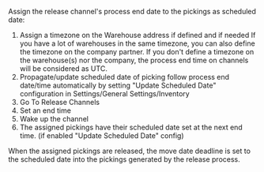 Assign the release channel's process end date to the pickings as
scheduled date:

1.  Assign a timezone on the Warehouse address if defined and if needed
    If you have a lot of warehouses in the same timezone, you can also
    define the timezone on the company partner. If you don't define a
    timezone on the warehouse(s) nor the company, the process end time
    on channels will be considered as UTC.
2.  Propagate/update scheduled date of picking follow process end
    date/time automatically by setting "Update Scheduled Date"
    configuration in Settings/General Settings/Inventory
3.  Go To Release Channels
4.  Set an end time
5.  Wake up the channel
6.  The assigned pickings have their scheduled date set at the next end
    time. (if enabled "Update Scheduled Date" config)

When the assigned pickings are released, the move date deadline is set
to the scheduled date into the pickings generated by the release
process.
